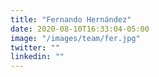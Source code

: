 ```yaml
---
title: "Fernando Hernández"
date: 2020-08-10T16:33:04-05:00
image: "/images/team/fer.jpg"
twitter: ""
linkedin: ""
---
```


